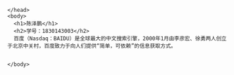 <!DOCTYPE html>
<html>
    <head>
      <meta charset="utf-8">
      <title>我的一个网页</title>
      
    </head>
    <body>
      <h1>陈泽鹏</h1>
      <h2>学号：1830143003</h2>
      百度（Nasdaq：BAIDU）是全球最大的中文搜索引擎，2000年1月由李彦宏、徐勇两人创立于北京中关村，百度致力于向人们提供“简单，可依赖”的信息获取方式。
    
    
    </body>
</html>
